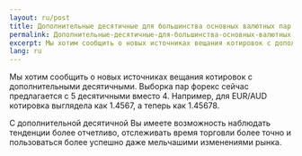 ```yaml
---
layout: ru/post
title: Дополнительные десятичные для большинства основных валютных пар
permalink: Дополнительные-десятичные-для-большинства-основных-валютных-пар
excerpt: Мы хотим сообщить о новых источниках вещания котировок с дополнительными десятичными.
lang: ru
---
```


Мы хотим сообщить о новых источниках вещания котировок с дополнительными десятичными. Выборка пар форекс сейчас предлагается с 5 десятичными вместо 4. Например, для EUR/AUD котировка выглядела как 1.4567, а теперь как 1.45678.

С дополнительной десятичной Вы имеете возможность наблюдать тенденции более отчетливо, отслеживать время торговли более точно и пользоваться более успешно даже мельчашими изменениями рынка.
